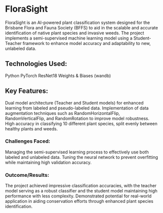 # FloraSight

FloraSight is an AI-powered plant classification system designed for the Brisbane Flora and Fauna Society (BFFS) to aid in the scalable and accurate identification of native plant species and invasive weeds. The project implements a semi-supervised machine learning model using a Student-Teacher framework to enhance model accuracy and adaptability to new, unlabeled data.

## Technologies Used:
Python
PyTorch
ResNet18
Weights & Biases (wandb)

## Key Features:
Dual model architecture (Teacher and Student models) for enhanced learning from labeled and pseudo-labeled data.
Implementation of data augmentation techniques such as RandomHorizontalFlip, RandomVerticalFlip, and RandomRotation to improve model robustness.
High accuracy in classifying 10 different plant species, split evenly between healthy plants and weeds.

### Challenges Faced:
Managing the semi-supervised learning process to effectively use both labeled and unlabeled data.
Tuning the neural network to prevent overfitting while maintaining high validation accuracy.

### Outcome/Results:
The project achieved impressive classification accuracies, with the teacher model serving as a robust classifier and the student model maintaining high performance with less complexity.
Demonstrated potential for real-world application in aiding conservation efforts through enhanced plant species identification.

